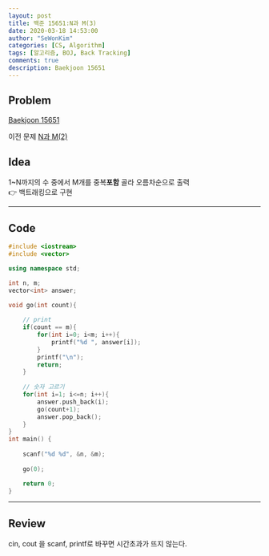 ```yaml
---
layout: post
title: 백준 15651:N과 M(3)
date: 2020-03-18 14:53:00
author: "SeWonKim"
categories: [CS, Algorithm]
tags: [알고리즘, BOJ, Back Tracking]
comments: true
description: Baekjoon 15651
---
```


## Problem

[Baekjoon 15651](https://www.acmicpc.net/problem/15651) 

이전 문제 [N과 M(2)](https://sewonkimm.github.io/algorithm/2020/03/18/Q15650.html)





## Idea

1~N까지의 수 중에서 M개를 중복**포함** 골라 오름차순으로 출력      
👉 백트래킹으로 구현

---

## Code
```cpp
#include <iostream>
#include <vector>

using namespace std;

int n, m;
vector<int> answer;

void go(int count){
	
	// print
	if(count == m){
		for(int i=0; i<m; i++){
			printf("%d ", answer[i]);
		}
		printf("\n");
		return;
	}
	
	// 숫자 고르기 
	for(int i=1; i<=n; i++){
		answer.push_back(i);
		go(count+1);
		answer.pop_back();
	}
}
int main() {
	
	scanf("%d %d", &n, &m);
	
	go(0);

	return 0;
}
```
---

## Review

cin, cout 을 scanf, printf로 바꾸면 시간초과가 뜨지 않는다.
